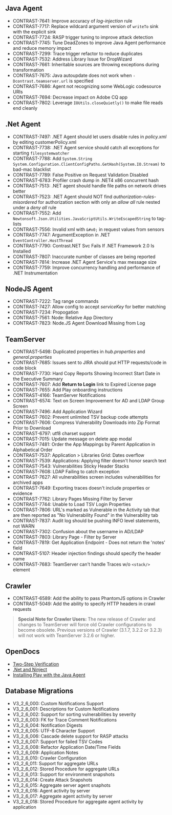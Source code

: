 <!--
title: "Contrast 3.2.6 - March 2016"
description: "Contrast 3.2.6 March 2016"
tags: "3.2.6 March Release Notes"
-->

## Java Agent
* CONTRAST-7641: Improve accuracy of *log-injection* rule
* CONTRAST-7717: Replace wildcard argument version of ```writeTo``` sink with the explicit sink
* CONTRAST-7724: RASP trigger tuning to improve attack detection
* CONTRAST-7745: Tune DeadZones to improve Java Agent performance and reduce memory impact
* CONTRAST-7299: Trace trigger refactor to reduce duplicates
* CONTRAST-7532: Address Library Issue for DropWizard
* CONTRAST-7661: Inheritable sources are throwing exceptions during transformation
* CONTRAST-7675: Java autoupdate does not work when ```-Dcontrast.teamserver.url``` is specified
* CONTRAST-7686: Agent not recognizing some WebLogic codesource URIs
* CONTRAST-7694: Decrease impact on Adobe CQ app
* CONTRAST-7802: Leverage ```IOUtils.closeQuietly()``` to make file reads end cleanly

## .Net Agent
* CONTRAST-7497: .NET Agent should let users disable rules in *policy.xml* by editing customerPolicy.xml
* CONTRAST-7738: .NET Agent service should catch all exceptions for starting ```filesystemwatcher```
* CONTRAST-7788: Add ```System.String System.Configuration.ClientConfigPaths.GetHash(System.IO.Stream)``` to bad-mac blacklist
* CONTRAST-7789: False Positive on Request Validation Disabled
* CONTRAST-6783: Profiler crash dump in .NET4 x86 concurrent hash 
* CONTRAST-7513: .NET agent should handle file paths on network drives better
* CONTRAST-7523: .NET Agent should NOT find *authorization-rules-misordered* for authorization section with only an *allow all* rule nested under a *deny all* rule
* CONTRAST-7552: Add ```Newtonsoft.Json.Utilities.JavaScriptUtils.WriteEscapedString``` to tag-lists
* CONTRAST-7556: Invalid xml with ```&#x0;``` in request values from sensors
* CONTRAST-7747: ArgumentException in .NET ```EventController.HostThread```
* CONTRAST-7790: Contrast.NET Svc Fails If .NET Framework 2.0 Is Installed
* CONTRAST-7807: Inaccurate number of classes are being reported
* CONTRAST-7814: Increase .NET Agent Service's max message size
* CONTRAST-7759: Improve concurrency handling and performance of .NET Instrumentation 

## NodeJS Agent
* CONTRAST-7222: Tag range commands
* CONTRAST-7427: Allow config to accept *serviceKey* for better matching
* CONTRAST-7234: Propogation
* CONTRAST-7561: Node: Relative App Directory
* CONTRAST-7823: Node.JS Agent Download Missing from Log


## TeamServer
* CONTRAST-5498: Duplicated properties in *hub.properties* and *general.properties*
* CONTRAST-7685: Issues sent to JIRA should put HTTP requests/code in code block
* CONTRAST-7730: Hard Copy Reports Showing Incorrect Start Date in the Executive Summary
* CONTRAST-7607: Add **Return to Login** link to Expired License page
* CONTRAST-7655: Add Play onboarding instructions
* CONTRAST-4166: TeamServer Notifications
* CONTRAST-6574: Text on Screen Improvement for AD and LDAP Group Screen
* CONTRAST-7496: Add Application Wizard
* CONTRAST-7602: Prevent unlimited TSV backup code attempts
* CONTRAST-7606: Compress Vulnerability Downloads into Zip Format Prior to Download
* CONTRAST-6797: utf8 charset support
* CONTRAST-7015: Update message on delete app modal
* CONTRAST-7481: Order the App Mappings by Parent Application in Alphabetical Order
* CONTRAST-7537: Application > Libraries Grid: Dates overflow
* CONTRAST-7539: Applications: Applying filter doesn't honor search text
* CONTRAST-7543: Vulnerabilities Sticky Header Stacks
* CONTRAST-7608: LDAP Failing to catch exception
* CONTRAST-7627: All vulnerabilities screen includes vulnerabilities for archived apps
* CONTRAST-7649: Exporting traces doesn't include properties or evidence
* CONTRAST-7762: Library Pages Missing Filter by Server
* CONTRAST-7744: Unable to Load TSV Login Properties
* CONTRAST-7806: URL's marked as Vulnerable in the Activity tab that are then reported as "No Vulnerability Found" in the Vulnerability tab
* CONTRAST-7837: Audit log should be pushing INFO level statements, not WARN
* CONTRAST-7302: Confusion about the username in AD/LDAP
* CONTRAST-7803: Library Page - Filter by Server
* CONTRAST-7819: Get Application Endpoint - Does not return the 'notes' field
* CONTRAST-5107: Header injection findings should specify the header name
* CONTRAST-7683: TeamServer can't handle Traces w/o ```<stack/>``` element


## Crawler
* CONTRAST-6589: Add the ability to pass PhantomJS options in Crawler
* CONTRAST-5049: Add the ability to specify HTTP headers in crawl requests

> **Special Note for Crawler Users:** 
The new release of Crawler and changes to TeamServer will force old Crawler configurations to become obsolete. Previous versions of Crawler (3.1.7, 3.2.2 or 3.2.3) will not work with TeamServer 3.2.6 or higher.


## OpenDocs
* [Two-Step Verification](admin_systemsettings.html#twostep)
* [.Net and Ninject](troubleshooting_netissues.html#invalid)
* [Installing Play with the Java Agent](installation_javainstall.html#play)

## Database Migrations
* V3_2_6_000: Custom Notifications Support
* V3_2_6_001: Descriptions for Custom Notifications
* V3_2_6_002: Support for sorting vulnerabilities by severity
* V3_2_6_003: FK for Trace Comment Notifications
* V3_2_6_004: Notification Digests
* V3_2_6_005: UTF-8 Character Support
* V3_2_6_006: Cascade delete support for RASP attacks
* V3_2_6_007: Support for failed TSV Codes
* V3_2_6_008: Refactor Application Date/Time Fields
* V3_2_6_009: Application Notes
* V3_2_6_010: Crawler Configuration
* V3_2_6_011: Support for aggregate URLs
* V3_2_6_012: Stored Procedure for aggregate URLs
* V3_2_6_013: Support for environment snapshots
* V3_2_6_014: Create Attack Snapshots
* V3_2_6_015: Aggregate server agent snaphots
* V3_2_6_016: Agent activity by server
* V3_2_6_017: Aggregate agent activity by server
* V3_2_6_018: Stored Procedure for aggregate agent activity by application
